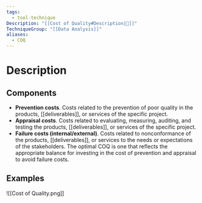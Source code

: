 ```yaml
---
tags:
  - tool-technique
Description: "[[Cost of Quality#Description|📝]]"
TechniqueGroup: "[[Data Analysis]]"
aliases:
  - COQ
---
```

# Description
## Components
- **Prevention costs**. Costs related to the prevention of poor quality in the products, [[deliverables]], or services of the specific project.
- **Appraisal costs**. Costs related to evaluating, measuring, auditing, and testing the products, [[deliverables]], or services of the specific project.
- **Failure costs (internal/external)**. Costs related to nonconformance of the products, [[deliverables]], or services to the needs or expectations of the stakeholders.
The optimal COQ is one that reflects the appropriate balance for investing in the cost of prevention and appraisal to avoid failure costs.
## Examples
![[Cost of Quality.png]]